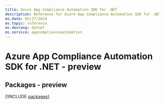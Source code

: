 ```yaml
---
title: Azure App Compliance Automation SDK for .NET
description: Reference for Azure App Compliance Automation SDK for .NET
ms.date: 05/27/2024
ms.topic: reference
ms.devlang: dotnet
ms.service: appcomplianceautomation
---
```

# Azure App Compliance Automation SDK for .NET - preview
## Packages - preview
[!INCLUDE [packages](app-compliance-automation-index.md)]